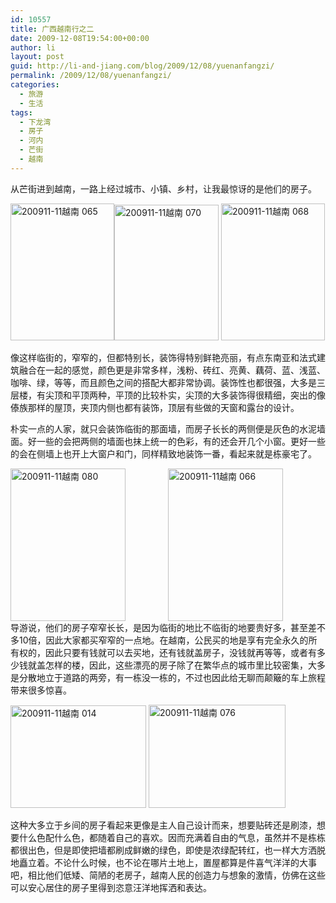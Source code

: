 ```yaml
---
id: 10557
title: 广西越南行之二
date: 2009-12-08T19:54:00+00:00
author: li
layout: post
guid: http://li-and-jiang.com/blog/2009/12/08/yuenanfangzi/
permalink: /2009/12/08/yuenanfangzi/
categories:
  - 旅游
  - 生活
tags:
  - 下龙湾
  - 房子
  - 河内
  - 芒街
  - 越南
---
```

从芒街进到越南，一路上经过城市、小镇、乡村，让我最惊讶的是他们的房子。

[<img style="border-bottom: 0px; border-left: 0px; display: inline; margin-left: 0px; border-top: 0px; margin-right: 0px; border-right: 0px" title="200911-11越南 065" src="http://li-and-jiang.com/blog/wp-content/uploads/2009/12/20091111065-thumb.jpg" border="0" alt="200911-11越南 065" width="166" height="219" align="left" />](http://li-and-jiang.com/blog/wp-content/uploads/2009/12/20091111065.jpg)[<img style="border-bottom: 0px; border-left: 0px; display: inline; margin-left: 0px; border-top: 0px; margin-right: 0px; border-right: 0px" title="200911-11越南 070" src="http://li-and-jiang.com/blog/wp-content/uploads/2009/12/20091111070-thumb.jpg" border="0" alt="200911-11越南 070" width="167" height="217" />](http://li-and-jiang.com/blog/wp-content/uploads/2009/12/20091111070.jpg) [<img style="border-bottom: 0px; border-left: 0px; display: inline; margin-left: 0px; border-top: 0px; margin-right: 0px; border-right: 0px" title="200911-11越南 068" src="http://li-and-jiang.com/blog/wp-content/uploads/2009/12/20091111068-thumb.jpg" border="0" alt="200911-11越南 068" width="166" height="219" />](http://li-and-jiang.com/blog/wp-content/uploads/2009/12/20091111068.jpg)

像这样临街的，窄窄的，但都特别长，装饰得特别鲜艳亮丽，有点东南亚和法式建筑融合在一起的感觉，颜色更是非常多样，浅粉、砖红、亮黄、藕荷、蓝、浅蓝、咖啡、绿，等等，而且颜色之间的搭配大都非常协调。装饰性也都很强，大多是三层楼，有尖顶和平顶两种，平顶的比较朴实，尖顶的大多装饰得很精细，突出的像傣族那样的屋顶，夹顶内侧也都有装饰，顶层有些做的天窗和露台的设计。

朴实一点的人家，就只会装饰临街的那面墙，而房子长长的两侧便是灰色的水泥墙面。好一些的会把两侧的墙面也抹上统一的色彩，有的还会开几个小窗。更好一些的会在侧墙上也开上大窗户和门，同样精致地装饰一番，看起来就是栋豪宅了。

[<img style="border-bottom: 0px; border-left: 0px; display: inline; margin-left: 0px; border-top: 0px; margin-right: 0px; border-right: 0px" title="200911-11越南 080" src="http://li-and-jiang.com/blog/wp-content/uploads/2009/12/20091111080-thumb.jpg" border="0" alt="200911-11越南 080" width="184" height="244" align="left" />](http://li-and-jiang.com/blog/wp-content/uploads/2009/12/20091111080.jpg)[<img style="border-bottom: 0px; border-left: 0px; display: block; float: none; margin-left: auto; border-top: 0px; margin-right: auto; border-right: 0px" title="200911-11越南 066" src="http://li-and-jiang.com/blog/wp-content/uploads/2009/12/20091111066-thumb.jpg" border="0" alt="200911-11越南 066" width="184" height="244" />](http://li-and-jiang.com/blog/wp-content/uploads/2009/12/20091111066.jpg)导游说，他们的房子窄窄长长，是因为临街的地比不临街的地要贵好多，甚至差不多10倍，因此大家都买窄窄的一点地。在越南，公民买的地是享有完全永久的所有权的，因此只要有钱就可以去买地，还有钱就盖房子，没钱就再等等，或者有多少钱就盖怎样的楼，因此，这些漂亮的房子除了在繁华点的城市里比较密集，大多是分散地立于道路的两旁，有一栋没一栋的，不过也因此给无聊而颠簸的车上旅程带来很多惊喜。

[<img style="border-bottom: 0px; border-left: 0px; display: inline; border-top: 0px; border-right: 0px" title="200911-11越南 014" src="http://li-and-jiang.com/blog/wp-content/uploads/2009/12/20091111014-thumb.jpg" border="0" alt="200911-11越南 014" width="217" height="164" />](http://li-and-jiang.com/blog/wp-content/uploads/2009/12/20091111014.jpg) [<img style="border-bottom: 0px; border-left: 0px; display: inline; border-top: 0px; border-right: 0px" title="200911-11越南 076" src="http://li-and-jiang.com/blog/wp-content/uploads/2009/12/20091111076-thumb.jpg" border="0" alt="200911-11越南 076" width="219" height="165" />](http://li-and-jiang.com/blog/wp-content/uploads/2009/12/20091111076.jpg)

这种大多立于乡间的房子看起来更像是主人自己设计而来，想要贴砖还是刷漆，想要什么色配什么色，都随着自己的喜欢。因而充满着自由的气息，虽然并不是栋栋都很出色，但是即使把墙都刷成鲜嫩的绿色，即使是浓绿配转红，也一样大方洒脱地矗立着。不论什么时候，也不论在哪片土地上，置屋都算是件喜气洋洋的大事吧，相比他们低矮、简陋的老房子，越南人民的创造力与想象的激情，仿佛在这些可以安心居住的房子里得到恣意汪洋地挥洒和表达。